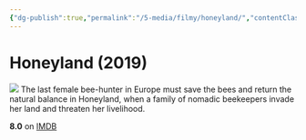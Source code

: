 ```yaml
---
{"dg-publish":true,"permalink":"/5-media/filmy/honeyland/","contentClasses":"movie","tags":["to-watch","фильм","#Documentary","#Drama"]}
---
```


# Honeyland (2019)
![](https://m.media-amazon.com/images/M/MV5BNzYyNjFmOWEtMzQxMi00MmUwLWE4MmQtZWFhNTRkZTI0MmJmXkEyXkFqcGdeQXVyMjQwMDg0Ng@@._V1_SX300.jpg)
The last female bee-hunter in Europe must save the bees and return the natural balance in Honeyland, when a family of nomadic beekeepers invade her land and threaten her livelihood.

**8.0** on [IMDB](https://www.imdb.com/title/tt8991268)
